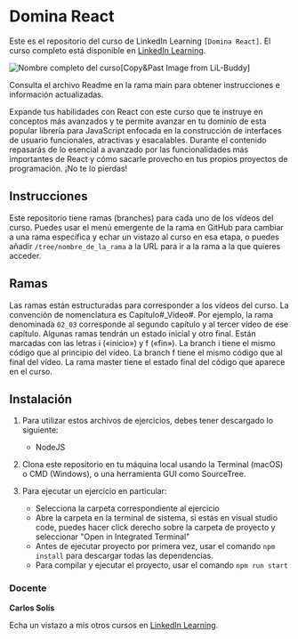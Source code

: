 # Domina React

Este es el repositorio del curso de LinkedIn Learning `[Domina React]`. El curso completo está disponible en [LinkedIn Learning][lil-course-url].

![Nombre completo del curso][lil-thumbnail-url][Copy&Past Image from LiL-Buddy] 

Consulta el archivo Readme en la rama main para obtener instrucciones e información actualizadas.

Expande tus habilidades con React con este curso que te instruye en conceptos más avanzados y te permite avanzar en tu dominio de esta popular librería para JavaScript enfocada en la construcción de interfaces de usuario funcionales, atractivas y esacalables. Durante el contenido repasarás de lo esencial a avanzado por las funcionalidades más importantes de React y cómo sacarle provecho en tus propios proyectos de programación. ¡No te lo pierdas!

## Instrucciones

Este repositorio tiene ramas (branches) para cada uno de los vídeos del curso. Puedes usar el menú emergente de la rama en GitHub para cambiar a una rama específica y echar un vistazo al curso en esa etapa, o puedes añadir `/tree/nombre_de_la_rama` a la URL para ir a la rama a la que quieres acceder.

## Ramas

Las ramas están estructuradas para corresponder a los vídeos del curso. La convención de nomenclatura es Capítulo#_Vídeo#. Por ejemplo, la rama denominada `02_03` corresponde al segundo capítulo y al tercer vídeo de ese capítulo. Algunas ramas tendrán un estado inicial y otro final. Están marcadas con las letras i («inicio») y f («fin»). La branch i tiene el mismo código que al principio del vídeo. La branch f tiene el mismo código que al final del vídeo. La rama master tiene el estado final del código que aparece en el curso.

## Instalación

1. Para utilizar estos archivos de ejercicios, debes tener descargado lo siguiente:
   - NodeJS

2. Clona este repositorio en tu máquina local usando la Terminal (macOS) o CMD (Windows), o una herramienta GUI como SourceTree.
3. Para ejecutar un ejercicio en particular:
   - Selecciona la carpeta correspondiente al ejercicio
   - Abre la carpeta en la terminal de sistema, si estás en visual studio code, puedes hacer click derecho sobre la carpeta de proyecto y seleccionar "Open in Integrated Terminal"
   - Antes de ejecutar proyecto por primera vez, usar el comando `npm install` para descargar todas las dependencias.
   - Para compilar y ejecutar el proyecto, usar el comando `npm run start` 

### Docente

**Carlos Solís**

Echa un vistazo a mis otros cursos en [LinkedIn Learning](https://www.linkedin.com/learning/instructors/carlos-solis).

[0]: # (Replace these placeholder URLs with actual course URLs)
[lil-course-url]: https://www.linkedin.com/learning/domina-react/introducete-en-react-por-la-puerta-grande
[lil-thumbnail-url]: https://cdn.lynda.com/course/2875095/2875095-1615224395432-16x9.jpg

[1]: # (End of ES-Instruction ###############################################################################################)
